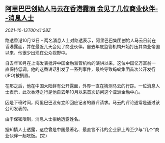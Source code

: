 <!--1634086863000-->
[阿里巴巴创始人马云在香港露面 会见了几位商业伙伴--消息人士](https://cn.reuters.com/article/jack-ma-hk-sources-1012-tues-idCNKBS2H300Y)
------

<div><i>2021-10-13T00:41:28Z</i></div><p>路透香港10月12日 - 两名消息人士对路透表示，阿里巴巴集团创始人马云日前在香港露面，并在最近几天会见了商业伙伴。自去年底监管机构开始打压其商业帝国以来，他很少出现在公众视野中。</p><p>自去年10月在上海发表批评中国金融监管机构的演讲以来，这位中国亿万富翁一直保持低调。他的这番讲话引发了一系列事件，最终导致蚂蚁集团首次公开发行(IPO)被搁置。</p><p>在那之后，他在中国大陆鲜有公开露面，外界一直在猜测马云的行踪。一位消息人士表示，此次香港之行是他自去年10月以来首次访问这个亚洲金融中心。</p><p>因是下班时间，阿里巴巴没有立即回应记者的置评请求。马云的评论通常是通过该公司发表的。</p><p>由于保密限制，消息人士拒绝透露姓名。</p><p>据知情人士透露，这位曾是中国最著名、最直言不讳的企业家上周至少与“几个”商业伙伴一起吃饭。(完)</p>

